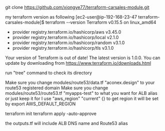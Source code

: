 
git clone https://github.com/xiongye77/terraform-carsales-module.git

my terraform version as following 
[ec2-user@ip-192-168-23-47 terraform-carsales-module]$ terraform --version
Terraform v0.15.5
on linux_amd64
+ provider registry.terraform.io/hashicorp/aws v3.45.0
+ provider registry.terraform.io/hashicorp/local v2.1.0
+ provider registry.terraform.io/hashicorp/random v3.1.0
+ provider registry.terraform.io/hashicorp/tls v3.1.0

Your version of Terraform is out of date! The latest version
is 1.0.0. You can update by downloading from https://www.terraform.io/downloads.html



run "tree" command to check its directory 


Make sure you change modules/route53/data.tf  "aconex.design" to your route53 registered domain
Make sure you change modules/route53/route53.tf  "myapps-test" to what you want for ALB alias or just keep it for 
I use "aws_region" "current" {} to get region  it will be set by export AWS_DEFAULT_REGION 

terraform init 
terraform apply -auto-approve 

the outputs.tf will include ALB DNS name and Route53 alias 
